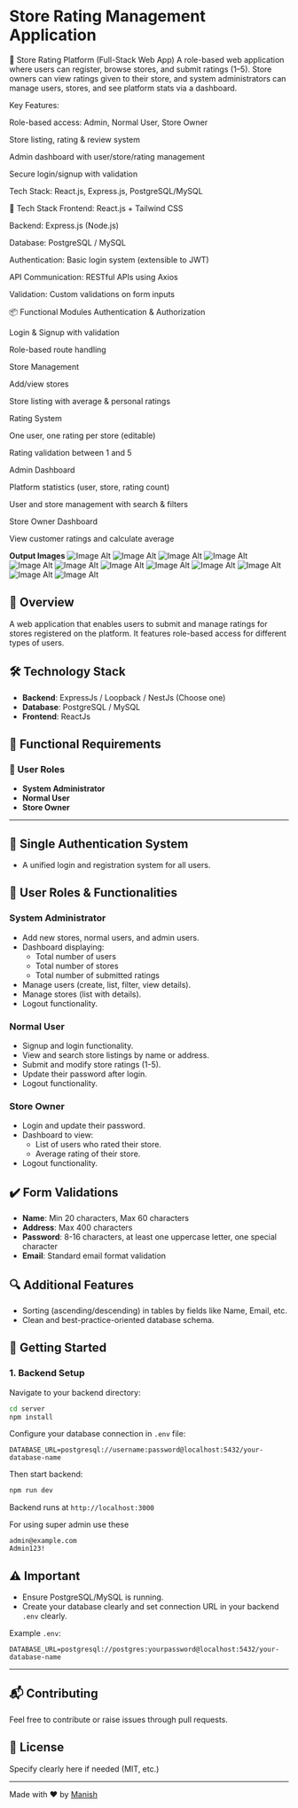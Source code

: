 # Store Rating Management Application
🛒 Store Rating Platform (Full-Stack Web App)
A role-based web application where users can register, browse stores, and submit ratings (1–5). Store owners can view ratings given to their store, and system administrators can manage users, stores, and see platform stats via a dashboard.

Key Features:

Role-based access: Admin, Normal User, Store Owner

Store listing, rating & review system

Admin dashboard with user/store/rating management

Secure login/signup with validation

Tech Stack: React.js, Express.js, PostgreSQL/MySQL

🧰 Tech Stack
Frontend: React.js + Tailwind CSS

Backend: Express.js (Node.js)

Database: PostgreSQL / MySQL

Authentication: Basic login system (extensible to JWT)

API Communication: RESTful APIs using Axios

Validation: Custom validations on form inputs

📦 Functional Modules
Authentication & Authorization

Login & Signup with validation

Role-based route handling

Store Management

Add/view stores

Store listing with average & personal ratings

Rating System

One user, one rating per store (editable)

Rating validation between 1 and 5

Admin Dashboard

Platform statistics (user, store, rating count)

User and store management with search & filters

Store Owner Dashboard

View customer ratings and calculate average



**Output Images**
![Image Alt](https://github.com/manish-87/Store-Rating-Management/blob/main/Screenshot%202025-03-15%20073307.png)
![Image Alt](https://github.com/manish-87/Store-Rating-Management/blob/main/Screenshot%202025-03-15%20073332.png)
![Image Alt](https://github.com/manish-87/Store-Rating-Management/blob/main/Screenshot%202025-03-15%20073346.png)
![Image Alt](https://github.com/manish-87/Store-Rating-Management/blob/main/Screenshot%202025-03-15%20073355.png)
![Image Alt](https://github.com/manish-87/Store-Rating-Management/blob/main/Screenshot%202025-03-15%20073407.png)
![Image Alt](https://github.com/manish-87/Store-Rating-Management/blob/main/Screenshot%202025-03-15%20073416.png)
![Image Alt](https://github.com/manish-87/Store-Rating-Management/blob/main/Screenshot%202025-03-15%20073446.png)
![Image Alt](https://github.com/manish-87/Store-Rating-Management/blob/main/Screenshot%202025-03-15%20073630.png)
![Image Alt](https://github.com/manish-87/Store-Rating-Management/blob/main/Screenshot%202025-03-15%20073644.png)
![Image Alt](https://github.com/manish-87/Store-Rating-Management/blob/main/Screenshot%202025-03-15%20073654.png)
![Image Alt](https://github.com/manish-87/Store-Rating-Management/blob/main/Screenshot%202025-03-15%20073704.png)
![Image Alt](https://github.com/manish-87/Store-Rating-Management/blob/main/Screenshot%202025-03-15%20073711.png)

## 🚀 Overview
A web application that enables users to submit and manage ratings for stores registered on the platform. It features role-based access for different types of users.

## 🛠️ Technology Stack

- **Backend**: ExpressJs / Loopback / NestJs (Choose one)
- **Database**: PostgreSQL / MySQL
- **Frontend**: ReactJs

## 🎯 Functional Requirements

### 🌟 User Roles

- **System Administrator**
- **Normal User**
- **Store Owner**

---

## 🔐 Single Authentication System
- A unified login and registration system for all users.

## 🔑 User Roles & Functionalities

### **System Administrator**
- Add new stores, normal users, and admin users.
- Dashboard displaying:
  - Total number of users
  - Total number of stores
  - Total number of submitted ratings
- Manage users (create, list, filter, view details).
- Manage stores (list with details).
- Logout functionality.

### **Normal User**
- Signup and login functionality.
- View and search store listings by name or address.
- Submit and modify store ratings (1-5).
- Update their password after login.
- Logout functionality.

### **Store Owner**
- Login and update their password.
- Dashboard to view:
  - List of users who rated their store.
  - Average rating of their store.
- Logout functionality.

## ✔️ Form Validations
- **Name**: Min 20 characters, Max 60 characters
- **Address**: Max 400 characters
- **Password**: 8-16 characters, at least one uppercase letter, one special character
- **Email**: Standard email format validation

## 🔍 Additional Features
- Sorting (ascending/descending) in tables by fields like Name, Email, etc.
- Clean and best-practice-oriented database schema.

## 🚀 Getting Started

### **1. Backend Setup**

Navigate to your backend directory:

```sh
cd server
npm install
```

Configure your database connection in `.env` file:

```env
DATABASE_URL=postgresql://username:password@localhost:5432/your-database-name
```

Then start backend:

```sh
npm run dev
```

Backend runs at `http://localhost:3000`

For using super admin use these 

```
admin@example.com
Admin123!
```

## ⚠️ **Important**
- Ensure PostgreSQL/MySQL is running.
- Create your database clearly and set connection URL in your backend `.env` clearly.

Example `.env`:
```env
DATABASE_URL=postgresql://postgres:yourpassword@localhost:5432/your-database-name
```

---




## 📬 Contributing

Feel free to contribute or raise issues through pull requests.

## 📝 License

Specify clearly here if needed (MIT, etc.)

---

Made with ❤️ by [Manish](https://github.com/manish-87)
```

